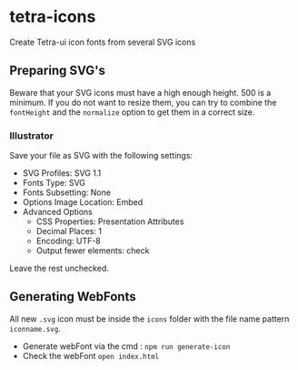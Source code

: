 # tetra-icons
Create Tetra-ui icon fonts from several SVG icons

## Preparing SVG's

Beware that your SVG icons must have a high enough height. 500 is a minimum. If
 you do not want to resize them, you can try to combine the `fontHeight` and
 the `normalize` option to get them in a correct size.

### Illustrator

Save your file as SVG with the following settings:

- SVG Profiles: SVG 1.1
- Fonts Type: SVG
- Fonts Subsetting: None
- Options Image Location: Embed
- Advanced Options
  - CSS Properties: Presentation Attributes
  - Decimal Places: 1
  - Encoding: UTF-8
  - Output fewer <tspan> elements: check

Leave the rest unchecked.

## Generating WebFonts

All new `.svg` icon must be inside the `icons` folder with the file name pattern `iconname.svg`.

- Generate webFont via the cmd : `npm run generate-icon`
- Check the webFont `open index.html`

